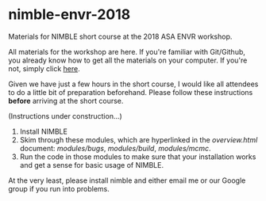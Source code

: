# nimble-envr-2018

Materials for NIMBLE short course at the 2018 ASA ENVR workshop.

All materials for the workshop are here. If you're familiar with Git/Github, you already know how to get all the materials on your computer. If you're not, simply click [here](https://github.com/paciorek/nimble-envr-2018/archive/master.zip).

Given we have just a few hours in the short course, I would like all attendees to do a little bit of preparation beforehand. Please follow these instructions **before** arriving at the short course.

(Instructions under construction...)

  1) Install NIMBLE
  2) Skim through these modules, which are hyperlinked in the *overview.html* document:  *modules/bugs*, *modules/build*, *modules/mcmc*.
  3) Run the code in those modules to make sure that your installation works and get a sense for basic usage of NIMBLE.

At the very least, please install nimble and either email me or our Google group if you run into problems.
